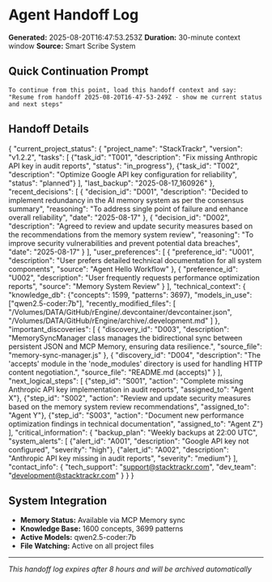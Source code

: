# Agent Handoff Log

**Generated:** 2025-08-20T16:47:53.253Z
**Duration:** 30-minute context window
**Source:** Smart Scribe System

## Quick Continuation Prompt

```
To continue from this point, load this handoff context and say:
"Resume from handoff 2025-08-20T16-47-53-249Z - show me current status and next steps"
```

## Handoff Details

{
  "current_project_status": {
    "project_name": "StackTrackr",
    "version": "v1.2.2",
    "tasks": [
      {"task_id": "T001", "description": "Fix missing Anthropic API key in audit reports", "status": "in_progress"},
      {"task_id": "T002", "description": "Optimize Google API key configuration for reliability", "status": "planned"}
    ],
    "last_backup": "2025-08-17_160926"
  },
  "recent_decisions": [
    {
      "decision_id": "D001",
      "description": "Decided to implement redundancy in the AI memory system as per the consensus summary",
      "reasoning": "To address single point of failure and enhance overall reliability",
      "date": "2025-08-17"
    },
    {
      "decision_id": "D002",
      "description": "Agreed to review and update security measures based on the recommendations from the memory system review",
      "reasoning": "To improve security vulnerabilities and prevent potential data breaches",
      "date": "2025-08-17"
    }
  ],
  "user_preferences": [
    {
      "preference_id": "U001",
      "description": "User prefers detailed technical documentation for all system components",
      "source": "Agent Hello Workflow"
    },
    {
      "preference_id": "U002",
      "description": "User frequently requests performance optimization reports",
      "source": "Memory System Review"
    }
  ],
  "technical_context": {
    "knowledge_db": {"concepts": 1599, "patterns": 3697},
    "models_in_use": ["qwen2.5-coder:7b"],
    "recently_modified_files": [
      "/Volumes/DATA/GitHub/rEngine/.devcontainer/devcontainer.json",
      "/Volumes/DATA/GitHub/rEngine/archive/.development.md"
    ]
  },
  "important_discoveries": [
    {
      "discovery_id": "D003",
      "description": "MemorySyncManager class manages the bidirectional sync between persistent JSON and MCP Memory, ensuring data resilience.",
      "source_file": "memory-sync-manager.js"
    },
    {
      "discovery_id": "D004",
      "description": "The 'accepts' module in the 'node_modules' directory is used for handling HTTP content negotiation.",
      "source_file": "README.md (accepts)"
    }
  ],
  "next_logical_steps": [
    {"step_id": "S001", "action": "Complete missing Anthropic API key implementation in audit reports", "assigned_to": "Agent X"},
    {"step_id": "S002", "action": "Review and update security measures based on the memory system review recommendations", "assigned_to": "Agent Y"},
    {"step_id": "S003", "action": "Document new performance optimization findings in technical documentation", "assigned_to": "Agent Z"}
  ],
  "critical_information": {
    "backup_plan": "Weekly backups at 22:00 UTC",
    "system_alerts": [
      {"alert_id": "A001", "description": "Google API key not configured", "severity": "high"},
      {"alert_id": "A002", "description": "Anthropic API key missing in audit reports", "severity": "medium"}
    ],
    "contact_info": {
      "tech_support": "<support@stacktrackr.com>",
      "dev_team": "<development@stacktrackr.com>"
    }
  }
}

## System Integration

- **Memory Status:** Available via MCP Memory sync
- **Knowledge Base:** 1600 concepts, 3699 patterns
- **Active Models:** qwen2.5-coder:7b
- **File Watching:** Active on all project files

---
*This handoff log expires after 8 hours and will be archived automatically*

